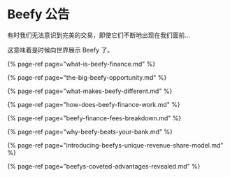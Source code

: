 # Beefy 公告

有时我们无法意识到完美的交易，即使它们不断地出现在我们面前...

这意味着是时候向世界展示 Beefy 了。

{% page-ref page="what-is-beefy-finance.md" %}

{% page-ref page="the-big-beefy-opportunity.md" %}

{% page-ref page="what-makes-beefy-different.md" %}

{% page-ref page="how-does-beefy-finance-work.md" %}

{% page-ref page="beefy-finance-fees-breakdown.md" %}

{% page-ref page="why-beefy-beats-your-bank.md" %}

{% page-ref page="introducing-beefys-unique-revenue-share-model.md" %}

{% page-ref page="beefys-coveted-advantages-revealed.md" %}

